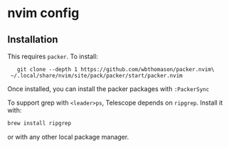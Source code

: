 # nvim config

## Installation

This requires `packer`. To install:
```
   git clone --depth 1 https://github.com/wbthomason/packer.nvim\
 ~/.local/share/nvim/site/pack/packer/start/packer.nvim
```
Once installed, you can install the packer packages with `:PackerSync`

To support grep with `<leader>ps`, Telescope depends on `ripgrep`. Install it with:
```bash
brew install ripgrep
```
or with any other local package manager.
